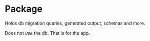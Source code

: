 # Package

Holds db migration queries, generated output, schemas and more.

Does not _use_ the db. That is for the app.